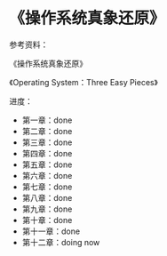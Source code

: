 # 《操作系统真象还原》

参考资料：

《操作系统真象还原》

《Operating System：Three Easy Pieces》

进度：

- 第一章：done
- 第二章：done
- 第三章：done
- 第四章：done
- 第五章：done
- 第六章：done
- 第七章：done
- 第八章：done
- 第九章：done
- 第十章：done
- 第十一章：done
- 第十二章：doing now
